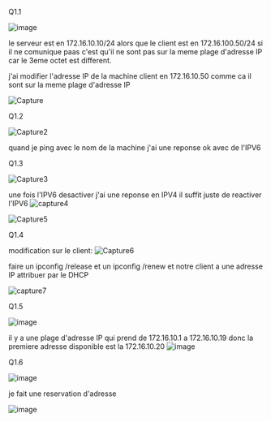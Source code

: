 Q1.1 

![image](https://github.com/clsmoker88/checkpoint2/assets/81968235/3d0d89dc-2558-49ac-83b3-db7803f4147c)

le serveur est en 172.16.10.10/24 alors que le client est en 172.16.100.50/24
si il ne comunique paas c'est qu'il ne sont pas sur la meme plage d'adresse IP car le 3eme octet est different.

j'ai modifier l'adresse IP de la machine client en 172.16.10.50 comme ca il sont sur la meme plage d'adresse IP

![Capture](https://github.com/clsmoker88/checkpoint2/assets/81968235/78d16d60-aea3-48b7-9217-430652bb5529)

Q1.2

![Capture2](https://github.com/clsmoker88/checkpoint2/assets/81968235/7821bc0e-8dd4-4b4b-be93-f8babab9a0b1)

quand je ping avec le nom de la machine j'ai une reponse ok avec de l'IPV6

Q1.3

![Capture3](https://github.com/clsmoker88/checkpoint2/assets/81968235/ee8fc58d-c219-4b0b-b603-69e46fe53a22)


une fois l'IPV6 desactiver j'ai une reponse en IPV4
il suffit juste de reactiver l'IPV6
![capture4](https://github.com/clsmoker88/checkpoint2/assets/81968235/5396e321-bdd4-41ec-918f-2cc75ab505b5)


![Capture5](https://github.com/clsmoker88/checkpoint2/assets/81968235/376b36dd-4ce5-4468-8d55-5955cea35cd0)


Q1.4

modification sur le client:
![Capture6](https://github.com/clsmoker88/checkpoint2/assets/81968235/f73b823c-862e-4e7d-8997-1deabcee7421)


faire un ipconfig /release et un ipconfig /renew et notre client a une adresse IP attribuer par le DHCP

![capture7](https://github.com/clsmoker88/checkpoint2/assets/81968235/c862a111-46a9-4bb6-a0df-d234f0b8d10a)

Q1.5

![image](https://github.com/clsmoker88/checkpoint2/assets/81968235/b190e450-2a0b-4363-83e0-2ceb8c0bf00a)

il y a une plage d'adresse IP qui prend de 172.16.10.1 a 172.16.10.19 donc la premiere adresse disponible est la 172.16.10.20
![image](https://github.com/clsmoker88/checkpoint2/assets/81968235/b8c41b8e-68e3-44f9-b6be-8426e54f43c8)


Q1.6

![image](https://github.com/clsmoker88/checkpoint2/assets/81968235/baba5919-b82c-4199-b31f-a736149049fa)

je fait une reservation d'adresse

![image](https://github.com/clsmoker88/checkpoint2/assets/81968235/7e307629-1129-41e0-9ac9-33f88e53dae4)
